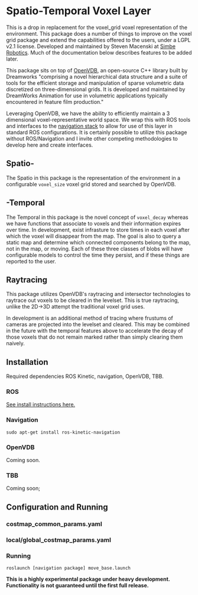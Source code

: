 # Spatio-Temporal Voxel Layer

This is a drop in replacement for the voxel_grid voxel representation of the environment. This package does a number of things to improve on the voxel grid package and extend the capabilities offered to the users, under a LGPL v2.1 license. Developed and maintained by Steven Macenski at [Simbe Robotics](http://www.simberobotics.com/). Much of the documentation below describes features to be added later.

This package sits on top of [OpenVDB](http://www.openvdb.org/), an open-source C++ library built by Dreamworks "comprising a novel hierarchical data structure and a suite of tools for the efficient storage and manipulation of sparse volumetric data discretized on three-dimensional grids. It is developed and maintained by DreamWorks Animation for use in volumetric applications typically encountered in feature film production."

Leveraging OpenVDB, we have the ability to efficiently maintain a 3 dimensional voxel-representative world space. We wrap this with ROS tools and interfaces to the [navigation stack](http://wiki.ros.org/navigation) to allow for use of this layer in standard ROS configurations. It is certainly possible to utilize this package without ROS/Navigation and I invite other competing methodologies to develop here and create interfaces. 

## **Spatio**-
The Spatio in this package is the representation of the environment in a configurable `voxel_size` voxel grid stored and searched by OpenVDB. 

## -**Temporal**
The Temporal in this package is the novel concept of `voxel_decay` whereas we have functions that associate to voxels and their information expires over time. In development, exist infrasture to store times in each voxel after which the voxel will disappear from the map. The goal is also to query a static map and determine which connected components belong to the map, not in the map, or moving. Each of these three classes of blobs will have configurable models to control the time they persist, and if these things are reported to the user.    

## Raytracing
This package utilizes OpenVDB's raytracing and intersector technologies to raytrace out voxels to be cleared in the levelset. This is true raytracing, unlike the 2D->3D attempt the traditional voxel grid uses. 

In development is an additional method of tracing where frustums of cameras are projected into the levelset and cleared. This may be combined in the future with the temporal features above to accelerate the decay of those voxels that do not remain marked rather than simply clearing them naively.

## Installation
Required dependencies ROS Kinetic, navigation, OpenVDB, TBB.

### ROS

[See install instructions here.](http://wiki.ros.org/kinetic/Installation)

### Navigation

`sudo apt-get install ros-kinetic-navigation`

### OpenVDB

Coming soon.

### TBB

Coming soon;

## Configuration and Running

### costmap_common_params.yaml

### local/global_costmap_params.yaml

### Running

`roslaunch [navigation package] move_base.launch`

**This is a highly experimental package under heavy development. Functionality is not guaranteed until the first full release.**